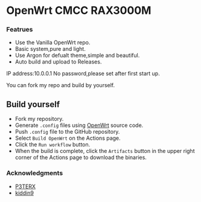 # OpenWrt CMCC RAX3000M

### Featrues

+ Use the Vanilla OpenWrt repo.
+ Basic system,pure and light.
+ Use Argon for defualt theme,simple and beautiful.
+ Auto build and upload to Releases.

IP address:10.0.0.1
No password,please set after first start up.

You can fork my repo and build by yourself.


## Build yourself

- Fork my repository.
- Generate `.config` files using [OpenWrt]([https://github.com/coolsnowwolf/lede](https://github.com/openwrt/openwrt)) source code.
- Push `.config` file to the GitHub repository.
- Select `Build OpenWrt` on the Actions page.
- Click the `Run workflow` button.
- When the build is complete, click the `Artifacts` button in the upper right corner of the Actions page to download the binaries.

### Acknowledgments
- [P3TERX](https://github.com/P3TERX/Actions-OpenWrt)
- [kiddin9](https://github.com/kiddin9/OpenWrt_x86-r2s-r4s-r5s-N1)
